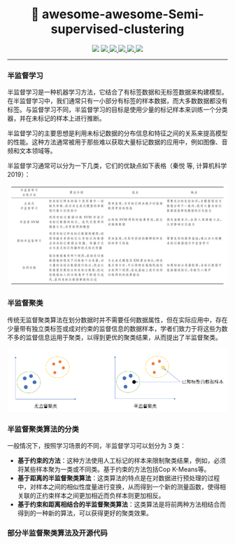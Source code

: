 <h1 align="center"> 🚀 awesome-awesome-Semi-supervised-clustering </h1>

<p align="center">
  <img src="https://awesome.re/badge.svg">
  <a href="https://github.com/Wintersdragon/awesome-awesome-Semi-supervised-clustering">
    <img src="https://img.shields.io/badge/Awesome-AwesomeML-orange">
  </a>

  <a href="https://github.com/Wintersdragon/awesome-awesome-Semi-supervised-clustering/stargazers">
    <img src="https://img.shields.io/github/stars/Wintersdragon/awesome-awesome-Semi-supervised-clustering.svg">
  </a>

  <a href="https://github.com/Wintersdragon/awesome-awesome-Semi-supervised-clustering/network/members">
    <img src="https://img.shields.io/github/forks/Wintersdragon/awesome-awesome-Semi-supervised-clustering.svg">
  </a>

  <a href="https://github.com/Wintersdragon/awesome-awesome-Semi-supervised-clustering/issues">
    <img src="https://img.shields.io/github/issues/Wintersdragon/awesome-awesome-machine-learning">
  </a>

  <a href="https://github.com/Wintersdragon/awesome-awesome-Semi-supervised-clustering/LICENSE">
    <img src="https://img.shields.io/github/license/Wintersdragon/awesome-awesome-machine-learning">
  </a>

---

### 半监督学习

半监督学习是一种机器学习方法，它结合了有标签数据和无标签数据来构建模型。在半监督学习中，我们通常只有一小部分有标签的样本数据，而大多数数据都没有标签。与监督学习不同，半监督学习的目标是使用少量的标记样本来训练一个分类器，并在未标记的样本上进行推断。

半监督学习的主要思想是利用未标记数据的分布信息和特征之间的关系来提高模型的性能。这种方法通常被用于那些难以获取大量标记数据的应用中，例如图像、音频和文本领域等。

半监督学习通常可以分为一下几类，它们的优缺点如下表格（秦悦 等, 计算机科学 2019）：

  ![image](https://github.com/Wintersdragon/awesome-awesome-Semi-supervised-clustering/blob/main/2.png)

### 半监督聚类

传统无监督聚类算法在划分数据时并不需要任何数据属性，但在实际应用中，存在少量带有独立类标签或成对约束的监督信息的数据样本，学者们致力于将这些为数不多的监督信息运用于聚类，以得到更优的聚类结果，从而提出了半监督聚类。

![image](https://github.com/Wintersdragon/awesome-awesome-Semi-supervised-clustering/blob/main/1.png)

### 半监督聚类算法的分类

一般情况下，按照学习场景的不同，半监督学习可以划分为 3 类：

- **基于约束的方法**：这种方法使用人工标记的样本来限制聚类结果，例如，必须将某些样本聚为一类或不同类。基于约束的方法包括Cop K-Means等。
- **基于距离的半监督聚类算法**：这类算法的特点是在对数据进行预处理的过程中，对样本之间的相似性度量进行变换，从而得到一个新的测量函数，使得相关联的正约束样本之间更加相近而负样本则更加相反。
- **基于约束和距离相结合的半监督聚类算法**：这类算法是将前两种方法相结合而得到的一种新的算法，可以获得更好的聚类效果。

### 部分半监督聚类算法及开源代码




